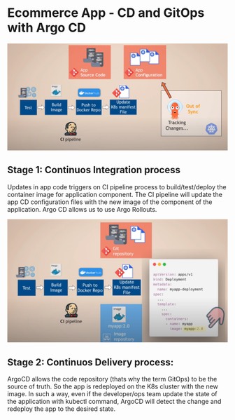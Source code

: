 # Ecommerce App - CD and GitOps with Argo CD 
![CI/CD and GitOps with Argo CD](image.png)

## Stage 1: Continuos Integration process
Updates in app code triggers on CI pipeline process to build/test/deploy the container image for application component.
The CI pipeline will update the app CD configuration files with the new image of the component of the application. Argo CD allows us to use Argo Rollouts.


![Updates to app code in CI pipeline](image-1.png)

## Stage 2: Continuos Delivery process:
ArgoCD allows the code repository (thats why the term GitOps) to be the source of truth. So the app is redeployed on the K8s cluster with the new image.
In such a way, even if the developer/ops team update the state of the application with kubectl command, ArgoCD will detect the change and redeploy the app to the desired state.
